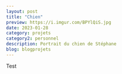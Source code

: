 ```yaml
---
layout: post
title: "Chien"
preview: https://i.imgur.com/BPYlQiS.jpg
date: 2023-01-28
category: projets 
category2: personnel
description: Portrait du chien de Stéphane
blog: blogprojets
---
```


Test
